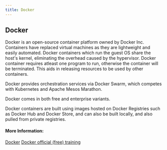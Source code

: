 ```yaml
---
title: Docker
---
```

## Docker

<!-- The article goes here, in GitHub-flavored Markdown. Feel free to add YouTube videos, images, and CodePen/JSBin embeds  -->

Docker is an open-source container platform owned by Docker Inc. Containers have replaced virtual machines as they are lightweight and easily automated. 
Docker containers which run the guest OS share the host's kernel, eliminating the overhead caused by the hypervisor.
Docker container requires atleast one program to run, otherwise the container will be terminated. This aids in releasing resources to be used by other containers. 

Docker provides orchestration services via Docker Swarm, which competes with Kubernetes and Apache Mesos Marathon. 

Docker comes in both free and enterprise variants.

Docker containers are built using images hosted on Docker Registries such as Docker Hub and Docker Store, and can also be built locally, and also pulled from private registries. 

#### More Information:
<!-- Please add any articles you think might be helpful to read before writing the article -->
<a href="docker.com">Docker</a>
<a href="training.play-with-docker.com">Docker official (free) training</a>




